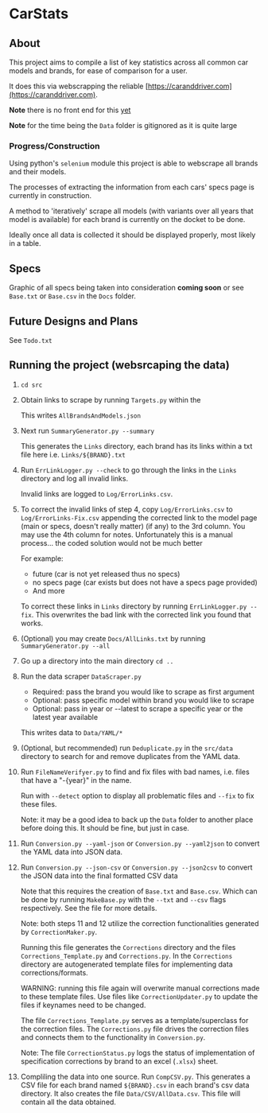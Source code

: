 # CarStats

## About

This project aims to compile a list of key statistics across all common car models and brands, for ease of comparison for a user.

It does this via webscrapping the reliable [https://caranddriver.com](https://caranddriver.com).

**Note** there is no front end for this <u>yet</u>

**Note** for the time being the `Data` folder is gitignored as it is quite large

### Progress/Construction

Using python's `selenium` module this project is able to webscrape all brands and their models.

The processes of extracting the information from each cars' specs page is currently in construction.

A method to 'iteratively' scrape all models (with variants over all years that model is available) for each brand is currently on the docket to be done.

Ideally once all data is collected it should be displayed properly, most likely in a table.

## Specs

Graphic of all specs being taken into consideration **coming soon** or see `Base.txt` or `Base.csv` in the `Docs` folder. 

## Future Designs and Plans

See `Todo.txt`

## Running the project (websrcaping the data)

1. `cd src`

2. Obtain links to scrape by running `Targets.py` within the

    This writes `AllBrandsAndModels.json`

3. Next run `SummaryGenerator.py --summary`

    This generates the `Links` directory, each brand has its links within a txt file here i.e. `Links/${BRAND}.txt`

4. Run `ErrLinkLogger.py --check` to go through the links in the `Links` directory and log all invalid links.

    Invalid links are logged to `Log/ErrorLinks.csv`.

5. To correct the invalid links of step 4, copy `Log/ErrorLinks.csv` to `Log/ErrorLinks-Fix.csv` appending the corrected link to the model page (main or specs, doesn't really matter) (if any) to the 3rd column. You may use the 4th column for notes. Unfortunately this is a manual process... the coded solution would not be much better
   
   For example:
   - future (car is not yet released thus no specs)
   - no specs page (car exists but does not have a specs page provided)
   - And more

    To correct these links in `Links` directory by running `ErrLinkLogger.py --fix`. This overwrites the bad link with the corrected link you found that works.

6. (Optional) you may create `Docs/AllLinks.txt` by running `SummaryGenerator.py --all`

7. Go up a directory into the main directory `cd ..`

8. Run the data scraper `DataScraper.py`

    - Required: pass the brand you would like to scrape as first argument
    - Optional: pass specific model within brand you would like to scrape
    - Optional: pass in year or --latest to scrape a specific year or the latest year available

    This writes data to `Data/YAML/*`

9. (Optional, but recommended) run `Deduplicate.py` in the `src/data` directory to search for and remove duplicates from the YAML data. 

10.  Run `FileNameVerifyer.py` to find and fix files with bad names, i.e. files that have a "-{year}" in the name.

     Run with `--detect` option to display all problematic files and `--fix` to fix these files.

     Note: it may be a good idea to back up the `Data` folder to another place before doing this. It should be fine, but just in case.

11.   Run `Conversion.py --yaml-json` or `Conversion.py --yaml2json` to convert the YAML data into JSON data.

12.   Run `Conversion.py --json-csv` or `Conversion.py --json2csv` to convert the JSON data into the final formatted CSV data

      Note that this requires the creation of `Base.txt` and `Base.csv`. Which can be done by running `MakeBase.py` with the `--txt` and `--csv` flags respectively. See the file for more details.

      Note: both steps 11 and 12 utilize the correction functionalities generated by `CorrectionMaker.py`.

      Running this file generates the `Corrections` directory and the files `Corrections_Template.py` and `Corrections.py`. In the `Corrections` directory are autogenerated template files for implementing data corrections/formats.

      WARNING: running this file again will overwrite manual corrections made to these template files. Use files like `CorrectionUpdater.py` to update the files if keynames need to be changed.

      The file `Corrections_Template.py` serves as a template/superclass for the correction files. The `Corrections.py` file drives the correction files and connects them to the functionality in `Conversion.py`.

      Note: The file `CorrectionStatus.py` logs the status of implementation of specification corrections by brand to an excel (`.xlsx`) sheet.

13.  Compliling the data into one source. Run `CompCSV.py`. This generates a CSV file for each brand named `${BRAND}.csv` in each brand's csv data directory. It also creates the file `Data/CSV/AllData.csv`. This file will contain all the data obtained.
